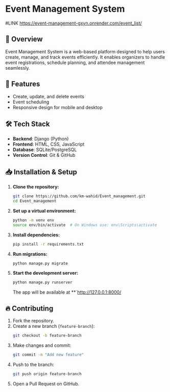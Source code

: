 # Event Management System

#LINK
https://event-management-gxyn.onrender.com/event_list/

## 📌 Overview
Event Management System is a web-based platform designed to help users create, manage, and track events efficiently. It enables organizers to handle event registrations, schedule planning, and attendee management seamlessly.

## 🚀 Features
- Create, update, and delete events
- Event scheduling
- Responsive design for mobile and desktop

## 🛠️ Tech Stack
- **Backend**: Django (Python)
- **Frontend**: HTML, CSS, JavaScript
- **Database**: SQLite/PostgreSQL
- **Version Control**: Git & GitHub

## 📥 Installation & Setup
1. **Clone the repository:**
   ```sh
   git clone https://github.com/km-wahid/Event_management.git
   cd Event_management
   ```

2. **Set up a virtual environment:**
   ```sh
   python -m venv env
   source env/bin/activate  # On Windows use: env\Scripts\activate
   ```

3. **Install dependencies:**
   ```sh
   pip install -r requirements.txt
   ```

4. **Run migrations:**
   ```sh
   python manage.py migrate
   ```

5. **Start the development server:**
   ```sh
   python manage.py runserver
   ```
   The app will be available at **`http://127.0.0.1:8000/





## 🔥 Contributing
1. Fork the repository.
2. Create a new branch (`feature-branch`):
   ```sh
   git checkout -b feature-branch
   ```
3. Make changes and commit:
   ```sh
   git commit -m "Add new feature"
   ```
4. Push to the branch:
   ```sh
   git push origin feature-branch
   ```
5. Open a Pull Request on GitHub.


